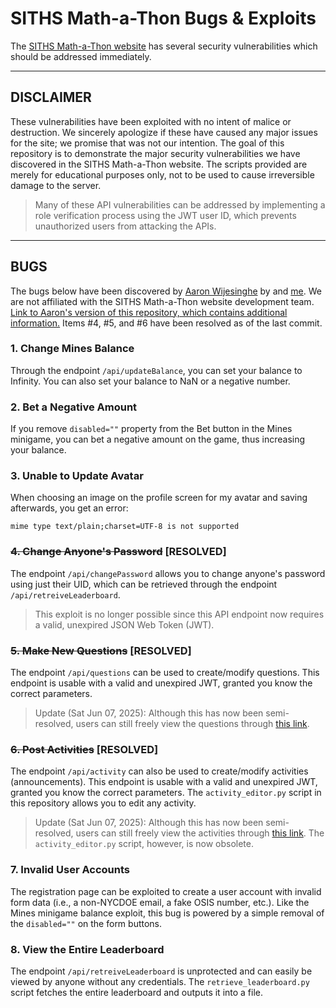 # SITHS Math-a-Thon Bugs & Exploits
The [SITHS Math-a-Thon website](https://siths-mathathon.com) has several security vulnerabilities which should be addressed immediately.

---

## DISCLAIMER
These vulnerabilities have been exploited with no intent of malice or destruction. We sincerely apologize if these have caused any major issues for the site; we promise that was not our intention.
The goal of this repository is to demonstrate the major security vulnerabilities we have discovered in the SITHS Math-a-Thon website. The scripts provided are merely for educational purposes only, not to be used to cause irreversible damage to the server.
> Many of these API vulnerabilities can be addressed by implementing a role verification process using the JWT user ID, which prevents unauthorized users from attacking the APIs.

---

## BUGS
The bugs below have been discovered by [Aaron Wijesinghe](https://github.com/introvertednoob) by and [me](https://github.com/v81d). We are not affiliated with the SITHS Math-a-Thon website development team. [Link to Aaron's version of this repository, which contains additional information.](https://github.com/introvertednoob/mathathon-exploits)
Items #4, #5, and #6 have been resolved as of the last commit.

### 1. Change Mines Balance
Through the endpoint `/api/updateBalance`, you can set your balance to Infinity.
You can also set your balance to NaN or a negative number.

### 2. Bet a Negative Amount
If you remove `disabled=""` property from the Bet button in the Mines minigame, you can bet a negative amount on the game, thus increasing your balance.

### 3. Unable to Update Avatar
When choosing an image on the profile screen for my avatar and saving afterwards, you get an error:
```
mime type text/plain;charset=UTF-8 is not supported
```

### ~~4. Change Anyone's Password~~ [RESOLVED]
The endpoint `/api/changePassword` allows you to change anyone's password using just their UID, which can be retrieved through the endpoint `/api/retreiveLeaderboard`.
> This exploit is no longer possible since this API endpoint now requires a valid, unexpired JSON Web Token (JWT).

### ~~5. Make New Questions~~ [RESOLVED]
The endpoint `/api/questions` can be used to create/modify questions.
This endpoint is usable with a valid and unexpired JWT, granted you know the correct parameters.
> Update (Sat Jun 07, 2025): Although this has now been semi-resolved, users can still freely view the questions through [this link](https://ferer2d9.apicdn.sanity.io/v1/data/query/production?query=*%5B_type+%3D%3D+%22questions%22%5D&returnQuery=false).

### ~~6. Post Activities~~ [RESOLVED]
The endpoint `/api/activity` can also be used to create/modify activities (announcements).
This endpoint is usable with a valid and unexpired JWT, granted you know the correct parameters.
The `activity_editor.py` script in this repository allows you to edit any activity.
> Update (Sat Jun 07, 2025): Although this has now been semi-resolved, users can still freely view the activities through [this link](https://ferer2d9.apicdn.sanity.io/v1/data/query/production?query=*%5B_type+%3D%3D+%22activity%22%5D&returnQuery=false). The `activity_editor.py` script, however, is now obsolete.

### 7. Invalid User Accounts
The registration page can be exploited to create a user account with invalid form data (i.e., a non-NYCDOE email, a fake OSIS number, etc.).
Like the Mines minigame balance exploit, this bug is powered by a simple removal of the `disabled=""` on the form buttons.

### 8. View the Entire Leaderboard
The endpoint `/api/retreiveLeaderboard` is unprotected and can easily be viewed by anyone without any credentials.
The `retrieve_leaderboard.py` script fetches the entire leaderboard and outputs it into a file.
